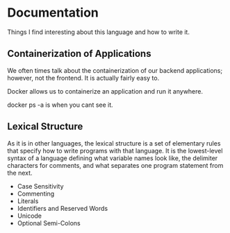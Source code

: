 Documentation
=============

Things I find interesting about this language and how to write it.


Containerization of Applications
--------------------------------

We often times talk about the containerization of our backend applications; however, not
the frontend. It is actually fairly easy to. 

Docker allows us to containerize an application and run it anywhere.


docker ps -a is when you cant see it.



Lexical Structure
-----------------

As it is in other languages, the lexical structure is a set of elementary rules that
specify how to write programs with that language. It is the lowest-level syntax of
a language defining what variable names look like, the delimiter characters for
comments, and what separates one program statement from the next.
* Case Sensitivity
* Commenting
* Literals
* Identifiers and Reserved Words
* Unicode
* Optional Semi-Colons